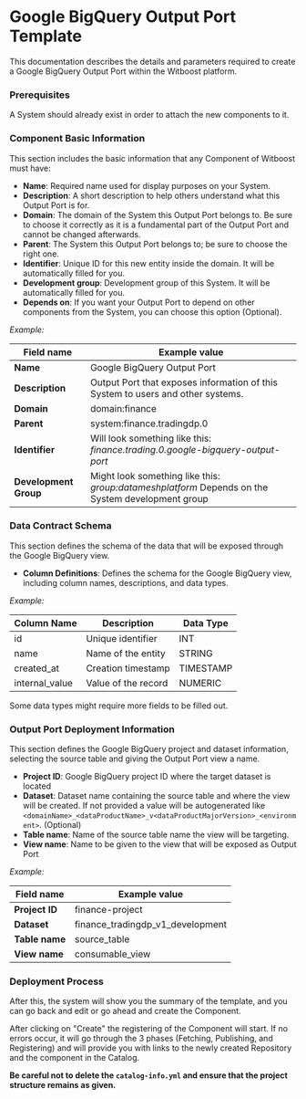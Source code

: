 # Google BigQuery Output Port Template

This documentation describes the details and parameters required to create a Google BigQuery Output Port within the Witboost platform.

### Prerequisites

A System should already exist in order to attach the new components to it.

### Component Basic Information

This section includes the basic information that any Component of Witboost must have:

- **Name**: Required name used for display purposes on your System.
- **Description**: A short description to help others understand what this Output Port is for.
- **Domain**: The domain of the System this Output Port belongs to. Be sure to choose it correctly as it is a fundamental part of the Output Port and cannot be changed afterwards.
- **Parent**: The System this Output Port belongs to; be sure to choose the right one.
- **Identifier**: Unique ID for this new entity inside the domain. It will be automatically filled for you.
- **Development group**: Development group of this System. It will be automatically filled for you.
- **Depends on**: If you want your Output Port to depend on other components from the System, you can choose this option (Optional).

*Example:*

| Field name            | Example value                                                                                          |
|-----------------------|--------------------------------------------------------------------------------------------------------|
| **Name**              | Google BigQuery Output Port                                                                            |
| **Description**       | Output Port that exposes information of this System to users and other systems.            |
| **Domain**            | domain:finance                                                                                         |
| **Parent**            | system:finance.tradingdp.0                                                                             |
| **Identifier**        | Will look something like this: *finance.trading.0.google-bigquery-output-port*                         |
| **Development Group** | Might look something like this: *group:datameshplatform* Depends on the System development group |

### Data Contract Schema

This section defines the schema of the data that will be exposed through the Google BigQuery view.

- **Column Definitions**: Defines the schema for the Google BigQuery view, including column names, descriptions, and data types.

*Example:*

| **Column Name** | **Description**     | **Data Type** | 
|-----------------|---------------------|---------------|
| id              | Unique identifier   | INT           | 
| name            | Name of the entity  | STRING        | 
| created_at      | Creation timestamp  | TIMESTAMP     |
| internal_value  | Value of the record | NUMERIC       |

Some data types might require more fields to be filled out.

### Output Port Deployment Information

This section defines the Google BigQuery project and dataset information, selecting the source table and giving the Output Port view a name.

- **Project ID**: Google BigQuery project ID where the target dataset is located
- **Dataset**: Dataset name containing the source table and where the view will be created. If not provided a value will be autogenerated like `<domainName>_<dataProductName>_v<dataProductMajorVersion>_<environment>`. (Optional)
- **Table name**: Name of the source table name the view will be targeting.
- **View name**: Name to be given to the view that will be exposed as Output Port

*Example:*

| Field name     | Example value                    |
|----------------|----------------------------------|
| **Project ID** | finance-project                  |
| **Dataset**    | finance_tradingdp_v1_development |
| **Table name** | source_table                     |
| **View name**  | consumable_view                  |

### Deployment Process

After this, the system will show you the summary of the template, and you can go back and edit or go ahead and create the Component.

After clicking on "Create" the registering of the Component will start. If no errors occur, it will go through the 3 phases (Fetching, Publishing, and Registering) and will provide you with links to the newly created Repository and the component in the Catalog.

**Be careful not to delete the `catalog-info.yml` and ensure that the project structure remains as given.**
